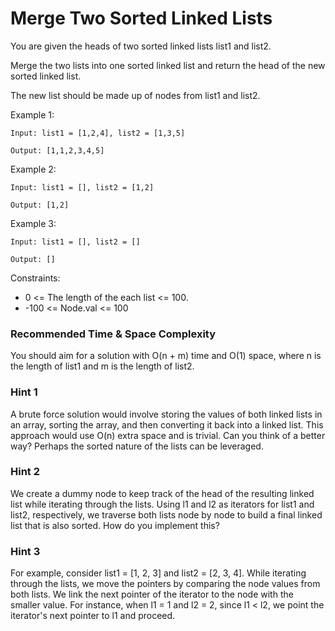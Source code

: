 # **Merge Two Sorted Linked Lists**

You are given the heads of two sorted linked lists list1 and list2.

Merge the two lists into one sorted linked list and return the head of the new sorted linked list.

The new list should be made up of nodes from list1 and list2.

Example 1:

```
Input: list1 = [1,2,4], list2 = [1,3,5]

Output: [1,1,2,3,4,5]

```

Example 2:

```
Input: list1 = [], list2 = [1,2]

Output: [1,2]

```

Example 3:

```
Input: list1 = [], list2 = []

Output: []

```

Constraints:

- 0 <= The length of the each list <= 100.
- -100 <= Node.val <= 100



### Recommended Time & Space Complexity

You should aim for a solution with O(n + m) time and O(1) space, where n is the length of list1 and m is the length of list2.


### Hint 1

A brute force solution would involve storing the values of both linked lists in an array, sorting the array, and then converting it back into a linked list. This approach would use O(n) extra space and is trivial. Can you think of a better way? Perhaps the sorted nature of the lists can be leveraged.


### Hint 2

We create a dummy node to keep track of the head of the resulting linked list while iterating through the lists. Using l1 and l2 as iterators for list1 and list2, respectively, we traverse both lists node by node to build a final linked list that is also sorted. How do you implement this?


### Hint 3

For example, consider list1 = [1, 2, 3] and list2 = [2, 3, 4]. While iterating through the lists, we move the pointers by comparing the node values from both lists. We link the next pointer of the iterator to the node with the smaller value. For instance, when l1 = 1 and l2 = 2, since l1 < l2, we point the iterator's next pointer to l1 and proceed.